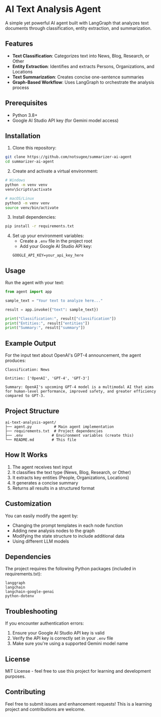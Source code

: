 # AI Text Analysis Agent

A simple yet powerful AI agent built with LangGraph that analyzes text documents through classification, entity extraction, and summarization.

## Features

- **Text Classification**: Categorizes text into News, Blog, Research, or Other
- **Entity Extraction**: Identifies and extracts Persons, Organizations, and Locations
- **Text Summarization**: Creates concise one-sentence summaries
- **Graph-Based Workflow**: Uses LangGraph to orchestrate the analysis process

## Prerequisites

- Python 3.8+
- Google AI Studio API key (for Gemini model access)

## Installation

1. Clone this repository:
```bash
git clone https://github.com/notsugee/summarizer-ai-agent
cd summarizer-ai-agent
```

2. Create and activate a virtual environment:
```bash
# Windows
python -m venv venv
venv\Scripts\activate

# macOS/Linux
python3 -m venv venv
source venv/bin/activate
```

3. Install dependencies:
```bash
pip install -r requirements.txt
```

4. Set up your environment variables:
   - Create a `.env` file in the project root
   - Add your Google AI Studio API key:
   ```
   GOOGLE_API_KEY=your_api_key_here
   ```

## Usage

Run the agent with your text:

```python
from agent import app

sample_text = "Your text to analyze here..."

result = app.invoke({"text": sample_text})

print("Classification:", result["classification"])
print("Entities:", result["entities"])
print("Summary:", result["summary"])
```

## Example Output

For the input text about OpenAI's GPT-4 announcement, the agent produces:

```
Classification: News

Entities: ['OpenAI', 'GPT-4', 'GPT-3']

Summary: OpenAI's upcoming GPT-4 model is a multimodal AI that aims for human-level performance, improved safety, and greater efficiency compared to GPT-3.
```

## Project Structure

```
ai-text-analysis-agent/
├── agent.py          # Main agent implementation
├── requirements.txt  # Project dependencies
├── .env             # Environment variables (create this)
└── README.md        # This file
```

## How It Works

1. The agent receives text input
2. It classifies the text type (News, Blog, Research, or Other)
3. It extracts key entities (People, Organizations, Locations)
4. It generates a concise summary
5. Returns all results in a structured format

## Customization

You can easily modify the agent by:

- Changing the prompt templates in each node function
- Adding new analysis nodes to the graph
- Modifying the state structure to include additional data
- Using different LLM models

## Dependencies

The project requires the following Python packages (included in requirements.txt):

```
langgraph
langchain
langchain-google-genai
python-dotenv
```

## Troubleshooting

If you encounter authentication errors:

1. Ensure your Google AI Studio API key is valid
2. Verify the API key is correctly set in your `.env` file
3. Make sure you're using a supported Gemini model name

## License

MIT License - feel free to use this project for learning and development purposes.

## Contributing

Feel free to submit issues and enhancement requests! This is a learning project and contributions are welcome.
